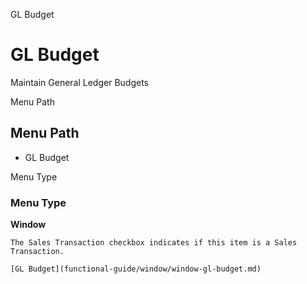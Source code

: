 
GL Budget
# GL Budget


Maintain General Ledger Budgets

Menu Path
## Menu Path



- GL Budget

Menu Type
### Menu Type

**Window**

```
The Sales Transaction checkbox indicates if this item is a Sales Transaction.
```

```
[GL Budget](functional-guide/window/window-gl-budget.md)
```
